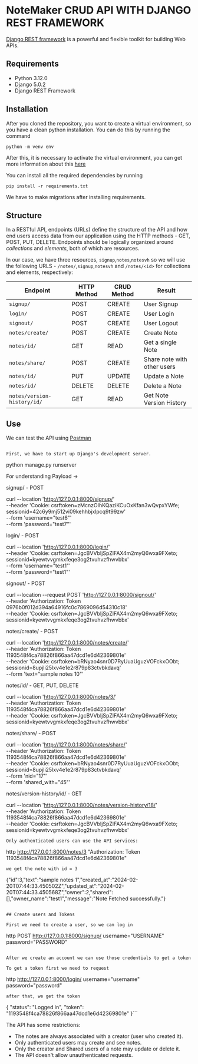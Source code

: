 # NoteMaker CRUD API WITH DJANGO REST FRAMEWORK
[Django REST framework](http://www.django-rest-framework.org/) is a powerful and flexible toolkit for building Web APIs.

## Requirements
- Python 3.12.0
- Django 5.0.2
- Django REST Framework

## Installation
After you cloned the repository, you want to create a virtual environment, so you have a clean python installation.
You can do this by running the command
```
python -m venv env
```

After this, it is necessary to activate the virtual environment, you can get more information about this [here](https://docs.python.org/3/tutorial/venv.html)

You can install all the required dependencies by running
```
pip install -r requirements.txt
```
We have to make migrations after installing requirements.

## Structure
In a RESTful API, endpoints (URLs) define the structure of the API and how end users access data from our application using the HTTP methods - GET, POST, PUT, DELETE. Endpoints should be logically organized around _collections_ and _elements_, both of which are resources.

In our case, we have three resources, `signup`,`notes`,`notesvh` so we will use the following URLS - `/notes/`,`signup`,`notesvh` and `/notes/<id>` for collections and elements, respectively:

Endpoint |HTTP Method | CRUD Method | Result
-- | -- |-- |--
`signup/` | POST | CREATE | User Signup
`login/` | POST | CREATE | User Login
`signout/` | POST | CREATE | User Logout
`notes/create/` | POST | CREATE | Create Note
`notes/id/` | GET | READ | Get a single Note
`notes/share/`| POST | CREATE | Share note with other users
`notes/id/` | PUT | UPDATE | Update a Note
`notes/id/` | DELETE | DELETE | Delete a Note
`notes/version-history/id/`| GET | READ | Get Note Version History

## Use
We can test the API using [Postman](https://www.postman.com/)

```

First, we have to start up Django's development server.
```
python manage.py runserver

For understanding Payload ->

signup/ - POST

curl --location 'http://127.0.0.1:8000/signup/' \
--header 'Cookie: csrftoken=zMcnzOIhKQaziKCuOxKfan3wQvpxYWfe; sessionid=42c6y9mj512vi09kehhbjxlpcq9t99zw' \
--form 'username="test6"' \
--form 'password="test7"'

login/ - POST

curl --location 'http://127.0.0.1:8000/login/' \
--header 'Cookie: csrftoken=JgcBVVbIjSpZlFAX4m2myQ6wxa9FXeto; sessionid=kyewtvvgmkxfeqe3og2tvuhvzfhwvbbx' \
--form 'username="test1"' \
--form 'password="test1"'

signout/ - POST

curl --location --request POST 'http://127.0.0.1:8000/signout/' \
--header 'Authorization: Token 0976b0f012d394a64916fc0c7869096d54310c18' \
--header 'Cookie: csrftoken=JgcBVVbIjSpZlFAX4m2myQ6wxa9FXeto; sessionid=kyewtvvgmkxfeqe3og2tvuhvzfhwvbbx'

notes/create/ - POST

curl --location 'http://127.0.0.1:8000/notes/create/' \
--header 'Authorization: Token 1193548f4ca78826f866aa47dcd1e6d42369801e' \
--header 'Cookie: csrftoken=bRNyao4snr0D7RyUuaUguzVOFckxOObt; sessionid=8upjli25lxv4e1e2r879p83ctvbkdavq' \
--form 'text="sample notes 10"'

notes/id/ - GET, PUT, DELETE

curl --location 'http://127.0.0.1:8000/notes/3/' \
--header 'Authorization: Token 1193548f4ca78826f866aa47dcd1e6d42369801e' \
--header 'Cookie: csrftoken=JgcBVVbIjSpZlFAX4m2myQ6wxa9FXeto; sessionid=kyewtvvgmkxfeqe3og2tvuhvzfhwvbbx'

notes/share/ - POST

curl --location 'http://127.0.0.1:8000/notes/share/' \
--header 'Authorization: Token 1193548f4ca78826f866aa47dcd1e6d42369801e' \
--header 'Cookie: csrftoken=bRNyao4snr0D7RyUuaUguzVOFckxOObt; sessionid=8upjli25lxv4e1e2r879p83ctvbkdavq' \
--form 'nid="17"' \
--form 'shared_with="45"'

notes/version-history/id/ - GET

curl --location 'http://127.0.0.1:8000/notes/version-history/18/' \
--header 'Authorization: Token 1193548f4ca78826f866aa47dcd1e6d42369801e' \
--header 'Cookie: csrftoken=JgcBVVbIjSpZlFAX4m2myQ6wxa9FXeto; sessionid=kyewtvvgmkxfeqe3og2tvuhvzfhwvbbx'
```
Only authenticated users can use the API services:
```
http http://127.0.0.1:8000/notes/3 "Authorization: Token 1193548f4ca78826f866aa47dcd1e6d42369801e"
```
we get the note with id = 3
```
{"id":3,"text":"sample notes 1","created_at":"2024-02-20T07:44:33.450502Z","updated_at":"2024-02-20T07:44:33.450568Z","owner":2,"shared":[],"owner_name":"test1","message":"Note Fetched successfully."}

```

## Create users and Tokens

First we need to create a user, so we can log in
```
http POST http://127.0.0.1:8000/signup/  username="USERNAME" password="PASSWORD" 
```

After we create an account we can use those credentials to get a token

To get a token first we need to request
```
http http://127.0.0.1:8000/login/ username="username" password="password"
```
after that, we get the token
```
{
    "status": "Logged in",
    "token": "1193548f4ca78826f866aa47dcd1e6d42369801e"
}```


The API has some restrictions:
-   The notes are always associated with a creator (user who created it).
-   Only authenticated users may create and see notes.
-   Only the creator and Shared users of a note may update or delete it.
-   The API doesn't allow unauthenticated requests.
